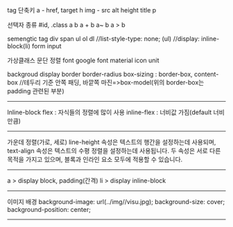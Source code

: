 tag
단축키
a - href, target
h
img - src alt height title
p

선택자 종류 #id, .class a b a + b a~ b a > b

semengtic tag
div span
ul ol dl
//list-style-type: none; (ul)
//display: inline-block(li)
form
input

가상클래스
문단 정렬
font
google font
material icon
unit

backgroud
display
border
border-radius
box-sizing : border-box, content-box
//테두리 기준 안쪽 패딩, 바깥쪽 마진=>box-model(위의 border-box는 padding 관련된 부분)

---

lnline-block
flex : 자식들의 정렬에 많이 사용
inline-flex : 너비값 가짐(default 너비 만큼)

---

가운데 정렬(가로, 세로)
line-height 속성은 텍스트의 행간을 설정하는데 사용되며, text-align 속성은 텍스트의 수평 정렬을 설정하는데 사용됩니다. 두 속성은 서로 다른 목적을 가지고 있으며, 블록과 인라인 요소 모두에 적용할 수 있습니다.

---

a > display block, padding(간격)
li > display inline-block

---

이미지 배경
background-image: url(../img//visu.jpg);
background-size: cover;
background-position: center;

---

